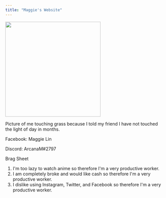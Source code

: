 ```yaml
---
title: "Maggie's Website"
---
```


<image src="https://cdn.discordapp.com/attachments/754434661026889859/835265605270634506/20210423_172651.jpg" width="300">


  
Picture of me touching grass because I told my friend I have not touched the light of day in months.


  
  
  
  Facebook: Maggie Lin          

  Discord: ArcanaM#2797


Brag Sheet
  1. I'm too lazy to watch anime so therefore I'm a very productive worker.
  2. I am completely broke and would like cash so therefore I'm a very productive worker.
  3. I dislike using Instagram, Twitter, and Facebook so therefore I'm a very productive worker.
